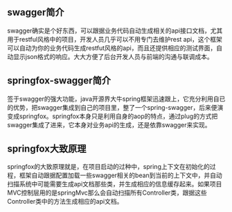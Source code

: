 <h2>swagger简介</h2>
    swagger确实是个好东西，可以跟据业务代码自动生成相关的api接口文档，尤其用于restful风格中的项目，开发人员几乎可以不用专门去维护rest api，这个框架可以自动为你的业务代码生成restfut风格的api，而且还提供相应的测试界面，自动显示json格式的响应。大大方便了后台开发人员与前端的沟通与联调成本。

<h2>springfox-swagger简介</h2>
    签于swagger的强大功能，java开源界大牛spring框架迅速跟上，它充分利用自已的优势，把swagger集成到自己的项目里，整了一个spring-swagger，后来便演变成springfox。springfox本身只是利用自身的aop的特点，通过plug的方式把swagger集成了进来，它本身对业务api的生成，还是依靠swagger来实现。

<h2>springfox大致原理</h2>
    springfox的大致原理就是，在项目启动的过种中，spring上下文在初始化的过程，框架自动跟据配置加载一些swagger相关的bean到当前的上下文中，并自动扫描系统中可能需要生成api文档那些类，并生成相应的信息缓存起来。如果项目MVC控制层用的是springMvc那么会自动扫描所有Controller类，跟据这些Controller类中的方法生成相应的api文档。
